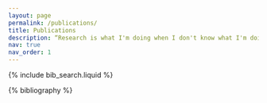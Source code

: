 ```yaml
---
layout: page
permalink: /publications/
title: Publications
description: “Research is what I'm doing when I don't know what I'm doing.” -- Dr. Braun
nav: true
nav_order: 1
---
```


<!-- _pages/publications.md -->

<!-- Bibsearch Feature -->

{% include bib_search.liquid %}

<div class="publications">

{% bibliography %}

</div>
